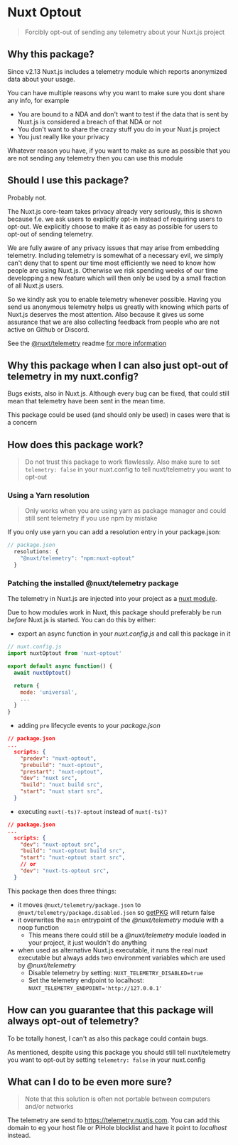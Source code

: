 # Nuxt Optout

> Forcibly opt-out of sending any telemetry about your Nuxt.js project

## Why this package?

Since v2.13 Nuxt.js includes a telemetry module which reports anonymized data about your usage.

You can have multiple reasons why you want to make sure you dont share any info, for example
- You are bound to a NDA and don't want to test if the data that is sent by Nuxt.js is considered a breach of that NDA or not
- You don't want to share the crazy stuff you do in your Nuxt.js project
- You just really like your privacy

Whatever reason you have, if you want to make as sure as possible that you are not sending any telemetry then you can use this module

## Should I use this package?

Probably not.

The Nuxt.js core-team takes privacy already very seriously, this is shown because f.e. we ask users to explicitly opt-in instead of requiring users to opt-out. We explicitly choose to make it as easy as possible for users to opt-out of sending telemetry.

We are fully aware of any privacy issues that may arise from embedding telemetry. Including telemetry is somewhat of a necessary evil, we simply can't deny that to spent our time most efficiently we need to know how people are using Nuxt.js. Otherwise we risk spending weeks of our time developping a new feature which will then only be used by a small fraction of all Nuxt.js users.

So we kindly ask you to enable telemetry whenever possible. Having you send us anonymous telemetry helps us greatly with knowing which parts of Nuxt.js deserves the most attention. Also because it gives us some assurance that we are also collecting feedback from people who are not active on Github or Discord.

See the [@nuxt/telemetry](https://github.com/nuxt/telemetry#why-collecting-telemetry) readme [for more information](https://github.com/nuxt/telemetry#sensitive-data)

## Why this package when I can also just opt-out of telemetry in my nuxt.config?

Bugs exists, also in Nuxt.js. Although every bug can be fixed, that could still mean that telemetry have been sent in the mean time.

This package could be used (and should only be used) in cases were that is a concern

## How does this package work?

> Do not trust this package to work flawlessly. Also make sure to set `telemetry: false` in your nuxt.config to tell nuxt/telemetry you want to opt-out

### Using a Yarn resolution

> Only works when you are using yarn as package manager and could still sent telemetry if you use npm by mistake

If you only use yarn you can add a resolution entry in your package.json:

```js
// package.json
  resolutions: {
    "@nuxt/telemetry": "npm:nuxt-optout"
  }
```

### Patching the installed @nuxt/telemetry package

The telemetry in Nuxt.js are injected into your project as a [nuxt module](https://github.com/nuxt/telemetry).

Due to how modules work in Nuxt, this package should preferably be run _before_ Nuxt.js is started. You can do this by either:
- export an async function in your _nuxt.config.js_ and call this package in it
```js
// nuxt.config.js
import nuxtOptout from 'nuxt-optout'

export default async function() {
  await nuxtOptout()

  return {
    mode: 'universal',
    ...
  }
}
```
- adding `pre` lifecycle events to your _package.json_
```json
// package.json
...
  scripts: {
    "predev": "nuxt-optout",
    "prebuild": "nuxt-optout",
    "prestart": "nuxt-optout",
    "dev": "nuxt src",
    "build": "nuxt build src",
    "start": "nuxt start src",
  }
```
- executing `nuxt(-ts)?-optout` instead of `nuxt(-ts)?`
```json
// package.json
...
  scripts: {
    "dev": "nuxt-optout src",
    "build": "nuxt-optout build src",
    "start": "nuxt-optout start src",
    // or
    "dev": "nuxt-ts-optout src",
  }
```

This package then does three things:
- it moves `@nuxt/telemetry/package.json` to `@nuxt/telemetry/package.disabled.json` so [getPKG](https://github.com/nuxt/nuxt.js/blob/dev/packages/config/src/options.js#L492) will return false         
- it overwrites the `main` entrypoint of the _@nuxt/telemetry_ module with a noop function
  - This means there could still be a _@nuxt/telemetry_ module loaded in your project, it just wouldn't do anything
- when used as alternative Nuxt.js executable, it runs the real nuxt executable but always adds two environment variables which are used by _@nuxt/telemetry_
  - Disable telemetry by setting: `NUXT_TELEMETRY_DISABLED=true`
  - Set the telemetry endpoint to localhost: `NUXT_TELEMETRY_ENDPOINT='http://127.0.0.1'`

## How can you guarantee that this package will always opt-out of telemetry?

To be totally honest, I can't as also this package could contain bugs.

As mentioned, despite using this package you should still tell nuxt/telemetry you want to opt-out by setting `telemetry: false` in your nuxt.config

## What can I do to be even more sure?

> Note that this solution is often not portable between computers and/or networks

The telemetry are send to https://telemetry.nuxtjs.com. You can add this domain to eg your host file or PiHole blocklist and have it point to _localhost_ instead.
